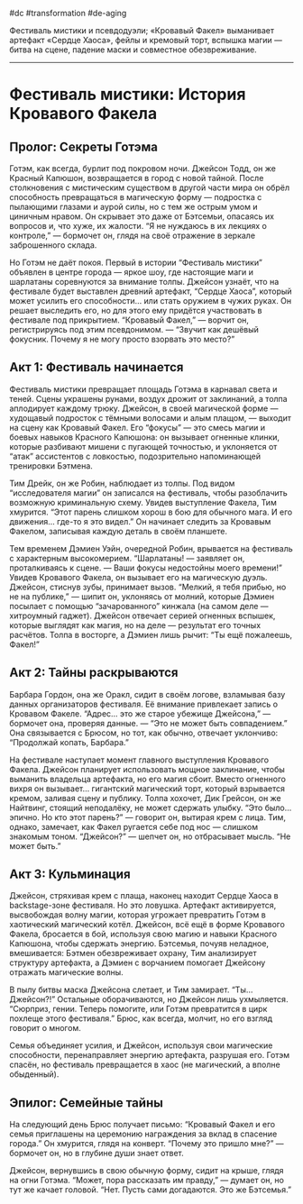#dc #transformation #de-aging 

Фестиваль мистики и псевдодуэли; «Кровавый Факел» выманивает артефакт «Сердце Хаоса», фейлы и кремовый торт, вспышка магии — битва на сцене, падение маски и совместное обезвреживание.

---
# Фестиваль мистики: История Кровавого Факела

## Пролог: Секреты Готэма
Готэм, как всегда, бурлит под покровом ночи. Джейсон Тодд, он же Красный Капюшон, возвращается в город с новой тайной. После столкновения с мистическим существом в другой части мира он обрёл способность превращаться в магическую форму — подростка с пылающими глазами и аурой силы, но с тем же острым умом и циничным нравом. Он скрывает это даже от Бэтсемьи, опасаясь их вопросов и, что хуже, их жалости. “Я не нуждаюсь в их лекциях о контроле,” — бормочет он, глядя на своё отражение в зеркале заброшенного склада.

Но Готэм не даёт покоя. Первый в истории “Фестиваль мистики” объявлен в центре города — яркое шоу, где настоящие маги и шарлатаны соревнуются за внимание толпы. Джейсон узнаёт, что на фестивале будет выставлен древний артефакт, “Сердце Хаоса”, который может усилить его способности… или стать оружием в чужих руках. Он решает выследить его, но для этого ему придётся участвовать в фестивале под прикрытием. “Кровавый Факел,” — ворчит он, регистрируясь под этим псевдонимом. — “Звучит как дешёвый фокусник. Почему я не могу просто взорвать это место?”

## Акт 1: Фестиваль начинается
Фестиваль мистики превращает площадь Готэма в карнавал света и теней. Сцены украшены рунами, воздух дрожит от заклинаний, а толпа аплодирует каждому трюку. Джейсон, в своей магической форме — худощавый подросток с тёмными волосами и алым плащом, — выходит на сцену как Кровавый Факел. Его “фокусы” — это смесь магии и боевых навыков Красного Капюшона: он вызывает огненные клинки, которые разбивают мишени с пугающей точностью, и уклоняется от “атак” ассистентов с ловкостью, подозрительно напоминающей тренировки Бэтмена.

Тим Дрейк, он же Робин, наблюдает из толпы. Под видом “исследователя магии” он записался на фестиваль, чтобы разоблачить возможную криминальную схему. Увидев выступление Факела, Тим хмурится. “Этот парень слишком хорош в бою для обычного мага. И его движения… где-то я это видел.” Он начинает следить за Кровавым Факелом, записывая каждую деталь в своём планшете.

Тем временем Дэмиен Уэйн, очередной Робин, врывается на фестиваль с характерным высокомерием. “Шарлатаны! — заявляет он, проталкиваясь к сцене. — Ваши фокусы недостойны моего времени!” Увидев Кровавого Факела, он вызывает его на магическую дуэль. Джейсон, стиснув зубы, принимает вызов. “Мелкий, я тебя прибью, но не на публике,” — шипит он, уклоняясь от молний, которые Дэмиен посылает с помощью “зачарованного” кинжала (на самом деле — хитроумный гаджет). Джейсон отвечает серией огненных вспышек, которые выглядят как магия, но на деле — результат его точных расчётов. Толпа в восторге, а Дэмиен лишь рычит: “Ты ещё пожалеешь, Факел!”

## Акт 2: Тайны раскрываются
Барбара Гордон, она же Оракл, сидит в своём логове, взламывая базу данных организаторов фестиваля. Её внимание привлекает запись о Кровавом Факеле. “Адрес… это же старое убежище Джейсона,” — бормочет она, проверяя данные. — “Это не может быть совпадением.” Она связывается с Брюсом, но тот, как обычно, отвечает уклончиво: “Продолжай копать, Барбара.”

На фестивале наступает момент главного выступления Кровавого Факела. Джейсон планирует использовать мощное заклинание, чтобы выманить владельца артефакта, но его магия сбоит. Вместо огненного вихря он вызывает… гигантский магический торт, который взрывается кремом, заливая сцену и публику. Толпа хохочет, Дик Грейсон, он же Найтвинг, стоящий неподалёку, не может сдержать улыбку. “Это было… эпично. Но кто этот парень?” — говорит он, вытирая крем с лица. Тим, однако, замечает, как Факел ругается себе под нос — слишком знакомым тоном. “Джейсон?” — шепчет он, но отбрасывает мысль. “Не может быть.”

## Акт 3: Кульминация
Джейсон, стряхивая крем с плаща, наконец находит Сердце Хаоса в backstage-зоне фестиваля. Но это ловушка. Артефакт активируется, высвобождая волну магии, которая угрожает превратить Готэм в хаотический магический котёл. Джейсон, всё ещё в форме Кровавого Факела, бросается в бой, используя свою магию и навыки Красного Капюшона, чтобы сдержать энергию. Бэтсемья, почуяв неладное, вмешивается: Бэтмен обезвреживает охрану, Тим анализирует структуру артефакта, а Дэмиен с ворчанием помогает Джейсону отражать магические волны.

В пылу битвы маска Джейсона слетает, и Тим замирает. “Ты… Джейсон?!” Остальные оборачиваются, но Джейсон лишь ухмыляется. “Сюрприз, гении. Теперь помогите, или Готэм превратится в цирк похлеще этого фестиваля.” Брюс, как всегда, молчит, но его взгляд говорит о многом.

Семья объединяет усилия, и Джейсон, используя свои магические способности, перенаправляет энергию артефакта, разрушая его. Готэм спасён, но фестиваль превращается в хаос (не магический, а вполне обыденный).

## Эпилог: Семейные тайны
На следующий день Брюс получает письмо: “Кровавый Факел и его семья приглашены на церемонию награждения за вклад в спасение города.” Он хмурится, глядя на конверт. “Почему это пришло мне?” — бормочет он, но в глубине души знает ответ.

Джейсон, вернувшись в свою обычную форму, сидит на крыше, глядя на огни Готэма. “Может, пора рассказать им правду,” — думает он, но тут же качает головой. “Нет. Пусть сами догадаются. Это же Бэтсемья.”

